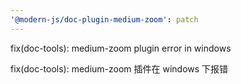 ```yaml
---
'@modern-js/doc-plugin-medium-zoom': patch
---
```


fix(doc-tools): medium-zoom plugin error in windows

fix(doc-tools): medium-zoom 插件在 windows 下报错
